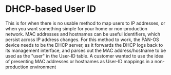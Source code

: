 # DHCP-based User ID

This is for when there is no usable method to map users to IP addresses,
or when you want something simple for your home or non-production network.
MAC addresses and hostnames can be useful identifiers, which persist
across IP address changes. For this method to work, the PAN-OS device
needs to be the DHCP server, as it forwards the DHCP logs back to its
management interface, and parses out the MAC address/hostname to be used
as the "user" in the User-ID table. A customer wanted to use the idea of
presenting MAC addresses or hostnames as User-ID mappings in a
non-production environment